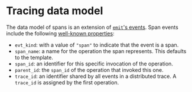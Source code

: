 # Tracing data model

The data model of spans is an extension of [`emit`'s events](../../reference/events.md). Span events include the following [well-known properties](https://docs.rs/emit/1.6.0/emit/well_known/index.html):

- `evt_kind`: with a value of `"span"` to indicate that the event is a span.
- `span_name`: a name for the operation the span represents. This defaults to the template.
- `span_id`: an identifier for this specific invocation of the operation.
- `parent_id`: the `span_id` of the operation that invoked this one.
- `trace_id`: an identifier shared by all events in a distributed trace. A `trace_id` is assigned by the first operation.
